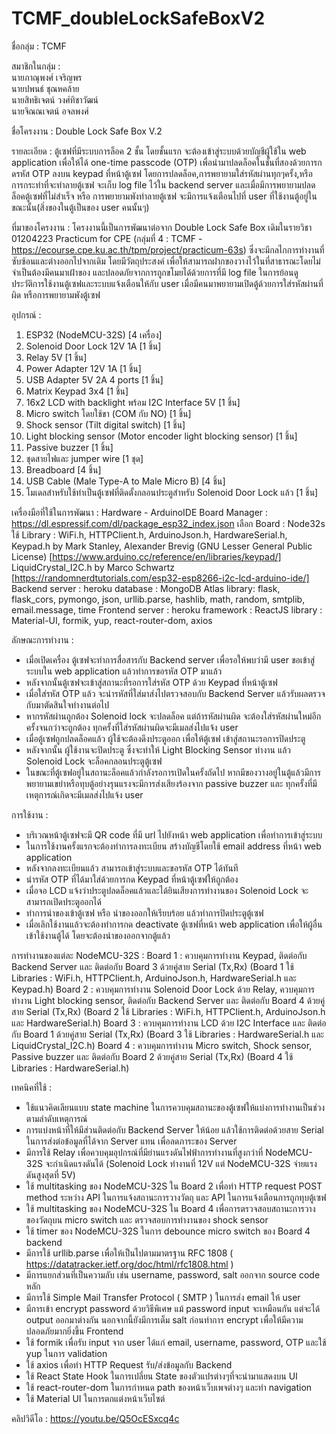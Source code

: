# TCMF_doubleLockSafeBoxV2
ชื่อกลุ่ม : TCMF

สมาชิกในกลุ่ม :  
นายภาณุพงศ์ เจริญพร  
นายปพนธ์ ชุณหคล้าย  
นายสิทธิเจตน์ วงศ์ทิชาวัฒน์  
นายจิณณเจตน์ อจลพงศ์  

ชื่อโครงงาน : Double Lock Safe Box V.2

รายละเอียด :
ตู้เซฟที่มีระบบการล็อค 2 ชั้น
โดยชั้นแรก จะต้องเข้าสู่ระบบด้วยบัญชีผู้ใช้ใน web application เพื่อให้ได้ one-time passcode (OTP)
เพื่อนำมาปลดล็อคในชั้นที่สองด้วยการกดรหัส OTP ลงบน keypad ที่หน้าตู้เซฟ
โดยการปลดล็อค,การพยายามใส่รหัสผ่านทุกๆครั้ง,หรือการกระทำที่จะทำลายตู้เซฟ จะเก็บ log file ไว้ใน backend server
และเมื่อมีการพยายามปลดล็อคตู้เซฟที่ไม่สำเร็จ หรือ การพยายามพังทำลายตู้เซฟ
จะมีการแจ้งเตือนไปที่ user ที่ใช้งานตู้อยู่ในขณะนั้น(สิ่งของในตู้เป็นของ user คนนั้นๆ)

ที่มาของโครงงาน :
โครงงานนี้เป็นการพัฒนาต่อจาก Double Lock Safe Box เดิมในรายวิชา 01204223 Practicum for CPE
(กลุ่มที่ 4 : TCMF - https://ecourse.cpe.ku.ac.th/tpm/project/practicum-63s)
ซึ่งจะมีกลไกการทำงานที่ซับซ้อนและต่างออกไปจากเดิม
โดยมีวัตถุประสงค์ เพื่อให้สามารถฝากของวางไว้ในที่สาธารณะโดยไม่จำเป็นต้องมีคนมาเฝ้าของ
และปลอดภัยจากการถูกขโมยได้ด้วยการที่มี log file ในการย้อนดูประวัติการใช้งานตู้เซฟและระบบแจ้งเตือนให้กับ user
เมื่อมีคนมาพยายามเปิดตู้ด้วยการใส่รหัสผ่านที่ผิด หรือการพยายามพังตู้เซฟ

อุปกรณ์ :
1. ESP32 (NodeMCU-32S) [4 เครื่อง]
2. Solenoid Door Lock 12V 1A [1 ชิ้น]
3. Relay 5V [1 ชิ้น]
4. Power Adapter 12V 1A [1 ชิ้น]
5. USB Adapter 5V 2A 4 ports [1 ชิ้น]
6. Matrix Keypad 3x4 [1 ชิ้น]
7. 16x2 LCD with backlight พร้อม I2C Interface 5V [1 ชิ้น]
8. Micro switch โดยใช้ขา (COM กับ NO) [1 ชิ้น]
9. Shock sensor (Tilt digital switch) [1 ชิ้น]
10. Light blocking sensor (Motor encoder light blocking sensor) [1 ชิ้น]
11. Passive buzzer [1 ชิ้น]
12. ชุดสายไฟและ jumper wire [1 ชุด]
13. Breadboard [4 ชิ้น]
14. USB Cable (Male Type-A to Male Micro B) [4 ชิ้น]
14. โมเดลสำหรับใช้ทำเป็นตู้เซฟที่ติดตั้งกลอนประตูสำหรับ Solenoid Door Lock แล้ว [1 ชิ้น]

เครื่องมือที่ใช้ในการพัฒนา :
Hardware - ArduinoIDE
Board Manager : https://dl.espressif.com/dl/package_esp32_index.json เลือก Board : Node32s
ใช้ Library : WiFi.h, HTTPClient.h, ArduinoJson.h, HardwareSerial.h,
Keypad.h by Mark Stanley, Alexander Brevig (GNU Lesser General Public License) [https://www.arduino.cc/reference/en/libraries/keypad/]
LiquidCrystal_I2C.h by Marco Schwartz [https://randomnerdtutorials.com/esp32-esp8266-i2c-lcd-arduino-ide/]
Backend 
server : heroku
database : MongoDB Atlas
library: flask, flask_cors, pymongo, json, urllib.parse, hashlib, math, random, smtplib, email.message, time
Frontend
server : heroku
framework : ReactJS
library : Material-UI, formik, yup, react-router-dom, axios

ลักษณะการทำงาน :
- เมื่อเปิดเครื่อง ตู้เซฟจะทำการสื่อสารกับ Backend server เพื่อรอให้พบว่ามี user ขอเข้าสู่ระบบใน web application แล้วทำการขอรหัส OTP มาแล้ว
- หลังจากนั้นตู้เซฟจะเข้าสู่สถานะที่รอการใส่รหัส OTP ด้วย Keypad ที่หน้าตู้เซฟ
- เมื่อใส่รหัส OTP แล้ว จะนำรหัสที่ใส่มาส่งไปตรวจสอบกับ Backend Server แล้วรับผลตรวจกับมาตัดสินใจทำงานต่อไป
- หากรหัสผ่านถูกต้อง Solenoid lock จะปลดล็อค แต่ถ้ารหัสผ่านผิด จะต้องใส่รหัสผ่านใหม่อีกครั้งจนกว่าจะถูกต้อง ทุกครั้งที่ใส่รหัสผ่านผิดจะมีเมลส่งไปแจ้ง user
- เมื่อตู้เซฟถูกปลดล็อคแล้ว ผู้ใช้จะต้องดึงประตูออก เพื่อให้ตู้เซฟ เข้าสู่สถานะรอการปิดประตู
- หลังจากนั้น ผู้ใช้งานจะปิดประตู ซึ่งจะทำให้ Light Blocking Sensor ทำงาน แล้ว Solenoid Lock จะล็อคกลอนประตูตู้เซฟ
- ในขณะที่ตู้เซฟอยู่ในสถานะล็อคแล้วกำลังรอการเปิดในครั้งถัดไป หากมีของวางอยู่ในตู้แล้วมีการพยายามเขย่าหรือทุบตู้อย่างรุนแรงจะมีการส่งเสียงร้องจาก passive buzzer และ ทุกครั้งที่มีเหตุการณ์เกิดจะมีเมลส่งไปแจ้ง user

การใช้งาน :
- บริเวณหน้าตู้เซฟจะมี QR code ที่มี url ไปยังหน้า web application เพื่อทำการเข้าสู่ระบบ
- ในการใช้งานครั้งแรกจะต้องทำการลงทะเบียน สร้างบัญชีโดยใช้ email address ที่หน้า web application
- หลังจากลงทะเบียนแล้ว สามารถเข้าสู่ระบบและขอรหัส OTP ได้ทันที
- นำรหัส OTP ที่ได้มาใส่ด้วยการกด Keypad ที่หน้าตู้เซฟให้ถูกต้อง
- เมื่อจอ LCD แจ้งว่าประตูปลดล็อคแล้วและได้ยินเสียงการทำงานของ Solenoid Lock จะสามารถเปิดประตูออกได้
- ทำการนำของเข้าตู้เซฟ หรือ นำของออกให้เรียบร้อย แล้วทำการปิดประตูตู้เซฟ
- เมื่อเลิกใช้งานแล้วจะต้องทำการกด deactivate ตู้เซฟที่หน้า web application เพื่อให้ผู้อื่นเข้าใช้งานตู้ได้ โดยจะต้องนำของออกจากตู้แล้ว

การทำงานของแต่ละ NodeMCU-32S :
Board 1 : ควบคุมการทำงาน Keypad, ติดต่อกับ Backend Server และ ติดต่อกับ Board 3 ด้วยคู่สาย Serial (Tx,Rx)
(Board 1 ใช้ Libraries : WiFi.h, HTTPClient.h, ArduinoJson.h, HardwareSerial.h และ Keypad.h)
Board 2 : ควบคุมการทำงาน Solenoid Door Lock ด้วย Relay, ควบคุมการทำงาน Light blocking sensor, ติดต่อกับ Backend Server และ ติดต่อกับ Board 4 ด้วยคู่สาย Serial (Tx,Rx)
(Board 2 ใช้ Libraries : WiFi.h, HTTPClient.h, ArduinoJson.h และ HardwareSerial.h)
Board 3 : ควบคุมการทำงาน LCD ด้วย I2C Interface และ ติดต่อกับ Board 1 ด้วยคู่สาย Serial (Tx,Rx)
(Board 3 ใช้ Libraries : HardwareSerial.h และ LiquidCrystal_I2C.h)
Board 4 : ควบคุมการทำงาน Micro switch, Shock sensor, Passive buzzer และ ติดต่อกับ Board 2 ด้วยคู่สาย Serial (Tx,Rx)
(Board 4 ใช้ Libraries : HardwareSerial.h)

เทคนิคที่ใช้ :
- ใช้แนวคิดเลียนแบบ state machine ในการควบคุมสถานะของตู้เซฟให้แบ่งการทำงานเป็นช่วงตามลำดับเหตุการณ์
- การแบ่งหน้าที่ให้มีส่วนติดต่อกับ Backend Server ให้น้อย แล้วใช้การติดต่อด้วยสาย Serial ในการส่งต่อข้อมูลที่ได้จาก Server แทน เพื่อลดภาระของ Server
- มีการใช้ Relay เพื่อควบคุมอุปกรณ์ที่มีย่านแรงดันไฟฟ้าการทำงานที่สูงกว่าที่ NodeMCU-32S จะกำเนิดแรงดันได้ (Solenoid Lock ทำงานที่ 12V แต่ NodeMCU-32S จ่ายแรงดันสูงสุดที่ 5V)
- ใช้ multitasking ของ NodeMCU-32S ใน Board 2 เพื่อทำ HTTP request POST method ระหว่าง API ในการแจ้งสถานะการวางวัตถุ และ API ในการแจ้งเตือนการถูกทุบตู้เซฟ
- ใช้ multitasking ของ NodeMCU-32S ใน Board 4 เพื่อการตรวจสอบสถานะการวางของวัตถุบน micro switch และ ตรวจสอบการทำงานของ shock sensor
- ใช้ timer ของ NodeMCU-32S ในการ debounce micro switch ของ Board 4
backend
- มีการใช้ urllib.parse เพื่อให้เป็นไปตามมาตรฐาน RFC 1808 ( https://datatracker.ietf.org/doc/html/rfc1808.html )
- มีการแยกส่วนที่เป็นความลับ เช่น username, password, salt ออกจาก source code หลัก
- มีการใช้ Simple Mail Transfer Protocol ( SMTP ) ในการส่ง email ให้ user
- มีการเข้า encrypt password ด้วยวิธีพิเศษ แม้ password input จะเหมือนกัน แต่จะได้ output ออกมาต่างกัน นอกจากนี้ยังมีการเต็ม salt ก่อนทำการ encrypt เพื่อให้มีความปลอดภัยมากยิ่งขึ้น
Frontend
- ใช้ formik เพื่อรับ input จาก user ได้แก่ email, username, password, OTP และใช้ yup ในการ validation
- ใช้ axios เพื่อทำ HTTP Request รับ/ส่งข้อมูลกับ Backend
- ใช้ React State Hook ในการเปลี่ยน State ของตัวแปรต่างๆที่จะนำมาแสดงบน UI
- ใช้ react-router-dom ในการกำหนด path ของหน้าเว็บเพจต่างๆ และทำ navigation
- ใช้ Material UI ในการตกแต่งหน้าเว็บไซต์

คลิปวิดีโอ :
https://youtu.be/Q5OcESxcq4c
